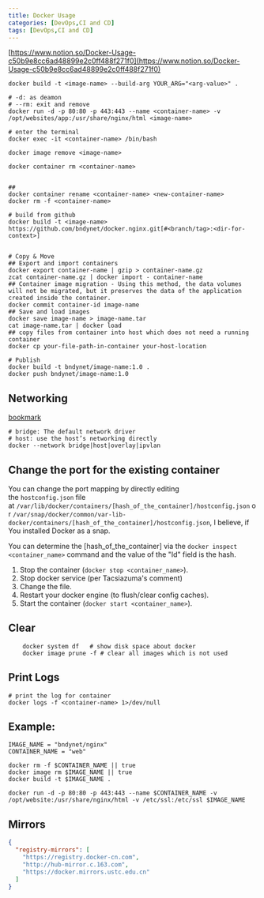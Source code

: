```yaml
---
title: Docker Usage
categories: [DevOps,CI and CD]
tags: [DevOps,CI and CD]
---
```


[https://www.notion.so/Docker-Usage-c50b9e8cc6ad48899e2c0ff488f271f0](https://www.notion.so/Docker-Usage-c50b9e8cc6ad48899e2c0ff488f271f0)


```shell
docker build -t <image-name> --build-arg YOUR_ARG="<arg-value>" .

# -d: as deamon
# --rm: exit and remove
docker run -d -p 80:80 -p 443:443 --name <container-name> -v /opt/websites/app:/usr/share/nginx/html <image-name>

# enter the terminal
docker exec -it <container-name> /bin/bash

docker image remove <image-name>

docker container rm <container-name>


##
docker container rename <container-name> <new-container-name>
docker rm -f <container-name>

# build from github
docker build -t <image-name> https://github.com/bndynet/docker.nginx.git[#<branch/tag>:<dir-for-context>]


# Copy & Move 
## Export and import containers
docker export container-name | gzip > container-name.gz
zcat container-name.gz | docker import - container-name
## Container image migration - Using this method, the data volumes will not be migrated, but it preserves the data of the application created inside the container.
docker commit container-id image-name
## Save and load images
docker save image-name > image-name.tar
cat image-name.tar | docker load
## copy files from container into host which does not need a running container
docker cp your-file-path-in-container your-host-location

# Publish
docker build -t bndynet/image-name:1.0 .
docker push bndynet/image-name:1.0
```


## Networking


[bookmark](https://docs.docker.com/network/)


```shell
# bridge: The default network driver
# host: use the host’s networking directly
docker --network bridge|host|overlay|ipvlan
```


## Change the port for the existing container


You can change the port mapping by directly editing the `hostconfig.json` file at `/var/lib/docker/containers/[hash_of_the_container]/hostconfig.json` or `/var/snap/docker/common/var-lib-docker/containers/[hash_of_the_container]/hostconfig.json`, I believe, if You installed Docker as a snap.


You can determine the [hash_of_the_container] via the `docker inspect <container_name>` command and the value of the "Id" field is the hash.

1. Stop the container (`docker stop <container_name>`).
2. Stop docker service (per Tacsiazuma's comment)
3. Change the file.
4. Restart your docker engine (to flush/clear config caches).
5. Start the container (`docker start <container_name>`).

## Clear


```shell
	docker system df   # show disk space about docker
	docker image prune -f # clear all images which is not used
```


## Print Logs


```shell
# print the log for container
docker logs -f <container-name> 1>/dev/null
```


## Example:


```shell
IMAGE_NAME = "bndynet/nginx"
CONTAINER_NAME = "web"

docker rm -f $CONTAINER_NAME || true
docker image rm $IMAGE_NAME || true
docker build -t $IMAGE_NAME .

docker run -d -p 80:80 -p 443:443 --name $CONTAINER_NAME -v /opt/website:/usr/share/nginx/html -v /etc/ssl:/etc/ssl $IMAGE_NAME
```


## Mirrors


```json
{
  "registry-mirrors": [
    "https://registry.docker-cn.com",
    "http://hub-mirror.c.163.com",
    "https://docker.mirrors.ustc.edu.cn"
  ]
}
```

